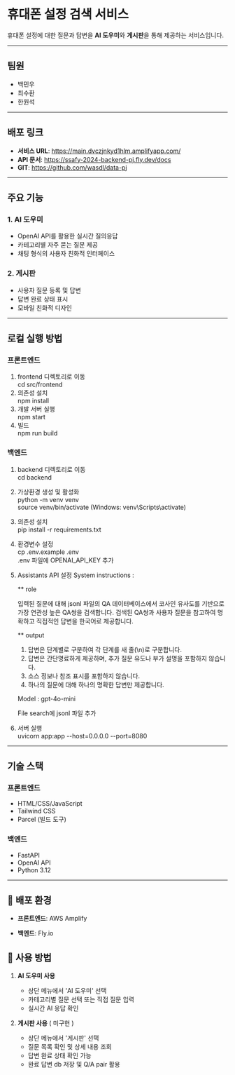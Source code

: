 # 휴대폰 설정 검색 서비스

휴대폰 설정에 대한 질문과 답변을 **AI 도우미**와 **게시판**을 통해 제공하는 서비스입니다.

---


## 팀원

 - 백민우
 - 최수환
 - 한원석


---

## 배포 링크

- **서비스 URL**: https://main.dvczjnkyd1hlm.amplifyapp.com/
- **API 문서**: https://ssafy-2024-backend-pj.fly.dev/docs 
- **GIT**: https://github.com/wasdl/data-pj


---

## 주요 기능

### 1. **AI 도우미**
- OpenAI API를 활용한 실시간 질의응답
- 카테고리별 자주 묻는 질문 제공
- 채팅 형식의 사용자 친화적 인터페이스

### 2. **게시판**
- 사용자 질문 등록 및 답변
- 답변 완료 상태 표시
- 모바일 친화적 디자인

---

## 로컬 실행 방법

### **프론트엔드**
1. frontend 디렉토리로 이동  
   cd src/frontend  
2. 의존성 설치  
   npm install  
3. 개발 서버 실행  
   npm start  
4. 빌드  
   npm run build  

### **백엔드**
1. backend 디렉토리로 이동  
   cd backend  
2. 가상환경 생성 및 활성화  
   python -m venv venv  
   source venv/bin/activate (Windows: venv\Scripts\activate)  
3. 의존성 설치  
   pip install -r requirements.txt  
4. 환경변수 설정  
   cp .env.example .env  
   .env 파일에 OPENAI_API_KEY 추가  
5. Assistants API 설정
    System instructions :
   
    ** role
   
    입력된 질문에 대해 jsonl 파일의 QA 데이터베이스에서 코사인 유사도를 기반으로 가장 연관성 높은 QA쌍을 검색합니다.
    검색된 QA쌍과 사용자 질문을 참고하여 명확하고 직접적인 답변을 한국어로 제공합니다.
   
    ** output
   
    1. 답변은 단계별로 구분하여 각 단계를 새 줄(\n)로 구분합니다.
    2. 답변은 간단명료하게 제공하며, 추가 질문 유도나 부가 설명을 포함하지 않습니다.
    3. 소스 정보나 참조 표시를 포함하지 않습니다.
    4. 하나의 질문에 대해 하나의 명확한 답변만 제공합니다.
    
    Model : gpt-4o-mini
    
    File search에 jsonl 파일 추가

5. 서버 실행  
   uvicorn app:app --host=0.0.0.0 --port=8080  

---

## 기술 스택

### 프론트엔드
- HTML/CSS/JavaScript
- Tailwind CSS
- Parcel (빌드 도구)

### 백엔드
- FastAPI
- OpenAI API
- Python 3.12

---

## 🚀 배포 환경
- **프론트엔드**: AWS Amplify

- **백엔드**: Fly.io

## 📱 사용 방법

1. **AI 도우미 사용**
   - 상단 메뉴에서 'AI 도우미' 선택
   - 카테고리별 질문 선택 또는 직접 질문 입력
   - 실시간 AI 응답 확인

2. **게시판 사용** ( 미구현 )
   - 상단 메뉴에서 '게시판' 선택
   - 질문 목록 확인 및 상세 내용 조회
   - 답변 완료 상태 확인 가능
   - 완료 답변 db 저장 및 Q/A pair 활용
